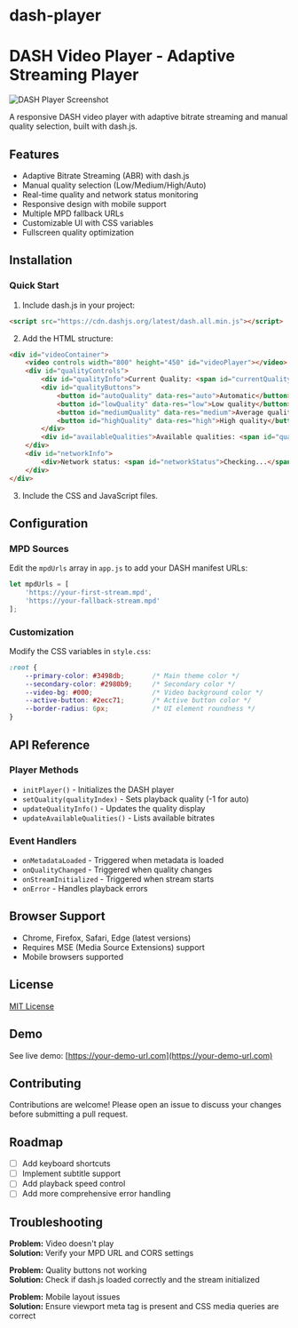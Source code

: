 # dash-player

# DASH Video Player - Adaptive Streaming Player

![DASH Player Screenshot](demo-screenshot.png) <!-- Add a screenshot if available -->

A responsive DASH video player with adaptive bitrate streaming and manual quality selection, built with dash.js.

## Features

- Adaptive Bitrate Streaming (ABR) with dash.js
- Manual quality selection (Low/Medium/High/Auto)
- Real-time quality and network status monitoring
- Responsive design with mobile support
- Multiple MPD fallback URLs
- Customizable UI with CSS variables
- Fullscreen quality optimization

## Installation

### Quick Start
1. Include dash.js in your project:
```html
<script src="https://cdn.dashjs.org/latest/dash.all.min.js"></script>
```

2. Add the HTML structure:
```html
<div id="videoContainer">
    <video controls width="800" height="450" id="videoPlayer"></video>
    <div id="qualityControls">
        <div id="qualityInfo">Current Quality: <span id="currentQuality">Loading...</span></div>
        <div id="qualityButtons">
            <button id="autoQuality" data-res="auto">Automatic</button>
            <button id="lowQuality" data-res="low">Low quality</button>
            <button id="mediumQuality" data-res="medium">Average quality</button>
            <button id="highQuality" data-res="high">High quality</button>
        </div>
        <div id="availableQualities">Available qualities: <span id="qualityList">Loading...</span></div>
    </div>
    <div id="networkInfo">
        <div>Network status: <span id="networkStatus">Checking...</span></div>
    </div>
</div>
```

3. Include the CSS and JavaScript files.

## Configuration

### MPD Sources
Edit the `mpdUrls` array in `app.js` to add your DASH manifest URLs:
```javascript
let mpdUrls = [
    'https://your-first-stream.mpd',
    'https://your-fallback-stream.mpd'
];
```

### Customization
Modify the CSS variables in `style.css`:
```css
:root {
    --primary-color: #3498db;       /* Main theme color */
    --secondary-color: #2980b9;     /* Secondary color */
    --video-bg: #000;               /* Video background color */
    --active-button: #2ecc71;       /* Active button color */
    --border-radius: 6px;           /* UI element roundness */
}
```

## API Reference

### Player Methods
- `initPlayer()` - Initializes the DASH player
- `setQuality(qualityIndex)` - Sets playback quality (-1 for auto)
- `updateQualityInfo()` - Updates the quality display
- `updateAvailableQualities()` - Lists available bitrates

### Event Handlers
- `onMetadataLoaded` - Triggered when metadata is loaded
- `onQualityChanged` - Triggered when quality changes
- `onStreamInitialized` - Triggered when stream starts
- `onError` - Handles playback errors

## Browser Support
- Chrome, Firefox, Safari, Edge (latest versions)
- Requires MSE (Media Source Extensions) support
- Mobile browsers supported

## License
[MIT License](LICENSE)

## Demo
See live demo: [https://your-demo-url.com](https://your-demo-url.com)

## Contributing
Contributions are welcome! Please open an issue to discuss your changes before submitting a pull request.

## Roadmap
- [ ] Add keyboard shortcuts
- [ ] Implement subtitle support
- [ ] Add playback speed control
- [ ] Add more comprehensive error handling

## Troubleshooting
**Problem:** Video doesn't play  
**Solution:** Verify your MPD URL and CORS settings

**Problem:** Quality buttons not working  
**Solution:** Check if dash.js loaded correctly and the stream initialized

**Problem:** Mobile layout issues  
**Solution:** Ensure viewport meta tag is present and CSS media queries are correct
